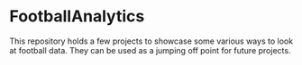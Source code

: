 # FootballAnalytics

This repository holds a few projects to showcase some various ways to look at football data. They can be used as a jumping off point for future projects.
